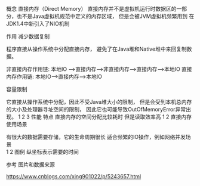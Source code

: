 

概念
直接内存（Direct Memory）
直接内存并不是虚拟机运行时数据区的一部分，也不是Java虚拟机规范中定义的内存区域，
但是会被JVM虚拟机频繁用到
在JDK1.4中新引入了NIO机制

作用
减少数据复制

程序直接从操作系统中分配直接内存，
避免了在Java堆和Native堆中来回复制数据。

非直接内存作用链: 
	本地IO –>直接内存–>非直接内存–>直接内存–>本地IO 
直接内存作用链: 
	本地IO–>直接内存–>本地IO

容量限制

它直接从操作系统中分配，因此不受Java堆大小的限制，
但是会受到本机总内存的大小及处理器寻址空间的限制，
因此它也可能导致OutOfMemoryError异常出现。
1
2
3
性能
特点
直接内存的空间分配比较耗时
但是读取效率高
1
2
直接内存使用场景

有很大的数据需要存储，它的生命周期很长
适合频繁的IO操作，例如网络并发场景	
1
2
图例
纵坐标表示需要的时间





参考
图片和数据来源

https://www.cnblogs.com/xing901022/p/5243657.html
